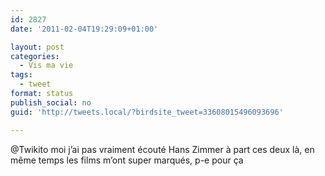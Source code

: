 ```yaml
---
id: 2827
date: '2011-02-04T19:29:09+01:00'

layout: post
categories:
  - Vis ma vie
tags:
  - tweet
format: status
publish_social: no
guid: 'http://tweets.local/?birdsite_tweet=33608015496093696'

---
```


@Twikito moi j’ai pas vraiment écouté Hans Zimmer à part ces deux là, en même temps les films m’ont super marqués, p-e pour ça